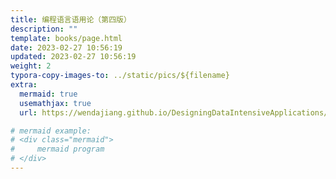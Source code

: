 ```yaml
---
title: 编程语言语用论（第四版）
description: ""
template: books/page.html
date: 2023-02-27 10:56:19
updated: 2023-02-27 10:56:19
weight: 2
typora-copy-images-to: ../static/pics/${filename}
extra:
  mermaid: true
  usemathjax: true
  url: https://wendajiang.github.io/DesigningDataIntensiveApplications/

# mermaid example: 
# <div class="mermaid">
#     mermaid program
# </div>
---
```

